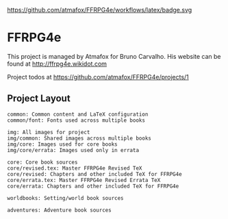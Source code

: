 https://github.com/atmafox/FFRPG4e/workflows/latex/badge.svg
# FFRPG4e
This project is managed by Atmafox for Bruno Carvalho.  His website can be found at http://ffrpg4e.wikidot.com

Project todos at https://github.com/atmafox/FFRPG4e/projects/1

## Project Layout
```
common: Common content and LaTeX configuration
common/font: Fonts used across multiple books

img: All images for project
img/common: Shared images across multiple books
img/core: Images used for core books
img/core/errata: Images used only in errata

core: Core book sources
core/revised.tex: Master FFRPG4e Revised TeX
core/revised: Chapters and other included TeX for FFRPG4e
core/errata.tex: Master FFRPG4e Revised Errata TeX
core/errata: Chapters and other included TeX for FFRPG4e

worldbooks: Setting/world book sources

adventures: Adventure book sources
```
